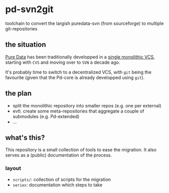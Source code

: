 # pd-svn2git
toolchain to convert the largish puredata-svn (from sourceforge) to multiple git-repositories


## the situation

[Pure Data](http://puredata.info) has been traditionally developped
in a [single monolithic VCS](https://svn.code.sf.net/p/pure-data/svn),
starting with `CVS` and moving over to `SVN` a decade ago.

It's probably time to switch to a decentralized VCS,
with `git` being the favourite (given that the Pd-core is already developped using `git`).


## the plan

- split the monolithic repository into smaller repos (e.g. one per external)
- evtl. create some meta-repositories that aggregate a couple of submodules (e.g. Pd-extended)
- ...

## what's this?

This repository is a small collection of tools to ease the migration.
It also serves as a (public) documentation of the process.

### layout

- `scripts/`: collection of scripts for the migration
- `series`: documentation which steps to take

